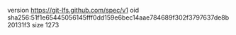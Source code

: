 version https://git-lfs.github.com/spec/v1
oid sha256:51f1e65445056145fff0dd159e6bec14aae784689f302f3797637de8b20131f3
size 1273

